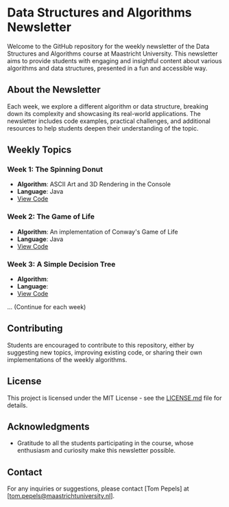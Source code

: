 # Data Structures and Algorithms Newsletter

Welcome to the GitHub repository for the weekly newsletter of the Data Structures and Algorithms course at Maastricht University. This newsletter aims to provide students with engaging and insightful content about various algorithms and data structures, presented in a fun and accessible way.

## About the Newsletter

Each week, we explore a different algorithm or data structure, breaking down its complexity and showcasing its real-world applications. The newsletter includes code examples, practical challenges, and additional resources to help students deepen their understanding of the topic.

## Weekly Topics

### Week 1: The Spinning Donut

- **Algorithm**: ASCII Art and 3D Rendering in the Console
- **Language**: Java
- [View Code](https://github.com/tpepels/dacs_algo_of_the_week/blob/main/Donut.java)

### Week 2: The Game of Life

- **Algorithm**: An implementation of Conway's Game of Life
- **Language**: Java
- [View Code](https://github.com/tpepels/dacs_algo_of_the_week/blob/main/GameOfLife.java)

### Week 3: A Simple Decision Tree

- **Algorithm**:
- **Language**:
- [View Code](link-to-week-3-code)

... (Continue for each week)

## Contributing

Students are encouraged to contribute to this repository, either by suggesting new topics, improving existing code, or sharing their own implementations of the weekly algorithms.

## License

This project is licensed under the MIT License - see the [LICENSE.md](LICENSE.md) file for details.

## Acknowledgments

- Gratitude to all the students participating in the course, whose enthusiasm and curiosity make this newsletter possible.

## Contact

For any inquiries or suggestions, please contact [Tom Pepels] at [tom.pepels@maastrichtuniversity.nl].
